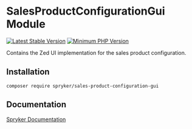 # SalesProductConfigurationGui Module
[![Latest Stable Version](https://poser.pugx.org/spryker/sales-product-configuration-gui/v/stable.svg)](https://packagist.org/packages/spryker/sales-product-configuration-gui)
[![Minimum PHP Version](https://img.shields.io/badge/php-%3E%3D%207.4-8892BF.svg)](https://php.net/)

Contains the Zed UI implementation for the sales product configuration.

## Installation

```
composer require spryker/sales-product-configuration-gui
```

## Documentation

[Spryker Documentation](https://docs.spryker.com)
